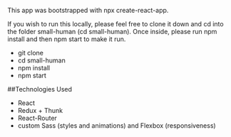 This app was bootstrapped with npx create-react-app.

If you wish to run this locally, please feel free to clone it down and cd into the folder small-human (cd small-human). Once inside, please run npm install and then npm start to make it run.

* git clone
* cd small-human
* npm install
* npm start

##Technologies Used
* React
* Redux + Thunk
* React-Router
* custom Sass (styles and animations) and Flexbox (responsiveness)

